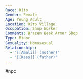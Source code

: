 ```yaml
---
Race: Rito
Gender: Female
Age: Young Adult
Location: Rito Village
Occupation: Shop Worker
Comments: Brazen Beak Armor Shop
Type: Minor
Sexuality: Homosexual
Relationships:
  - "[[Amali]] (mother)"
  - "[[Kass]] (father)"
---
```

#npc 

